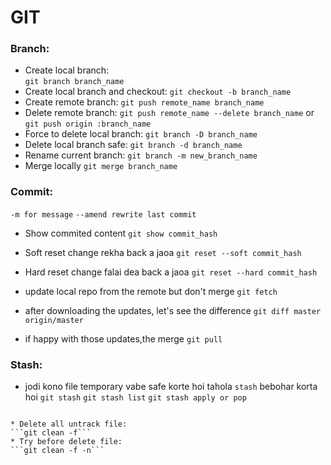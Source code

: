 # GIT

### Branch:
* Create local branch:	
```git branch branch_name```
* Create local branch and checkout:
```git checkout -b branch_name```
* Create remote branch:
```git push remote_name branch_name```
* Delete remote branch:
```git push remote_name --delete branch_name```
or
```git push origin :branch_name```
* Force to delete local branch:
```git branch -D branch_name```
* Delete local branch safe:
```git branch -d branch_name```
* Rename current branch:
```git branch -m new_branch_name```
* Merge locally
```git merge branch_name```

### Commit:
```-m for message```
```--amend rewrite last commit```
* Show commited content
```git show commit_hash```
* Soft reset change rekha back a jaoa
```git reset --soft commit_hash```
* Hard reset change falai dea back a jaoa
```git reset --hard commit_hash```

* update local repo from the remote but don't merge
```git fetch```
* after downloading the updates, let's see the difference
```git diff master origin/master```
* if happy with those updates,the merge
```git pull```

### Stash:
* jodi kono file temporary vabe safe korte hoi tahola ```stash``` bebohar korta hoi
``` git stash ```
```git stash list```
```git stash apply or pop```
```

* Delete all untrack file:
```git clean -f```
* Try before delete file:
```git clean -f -n```

